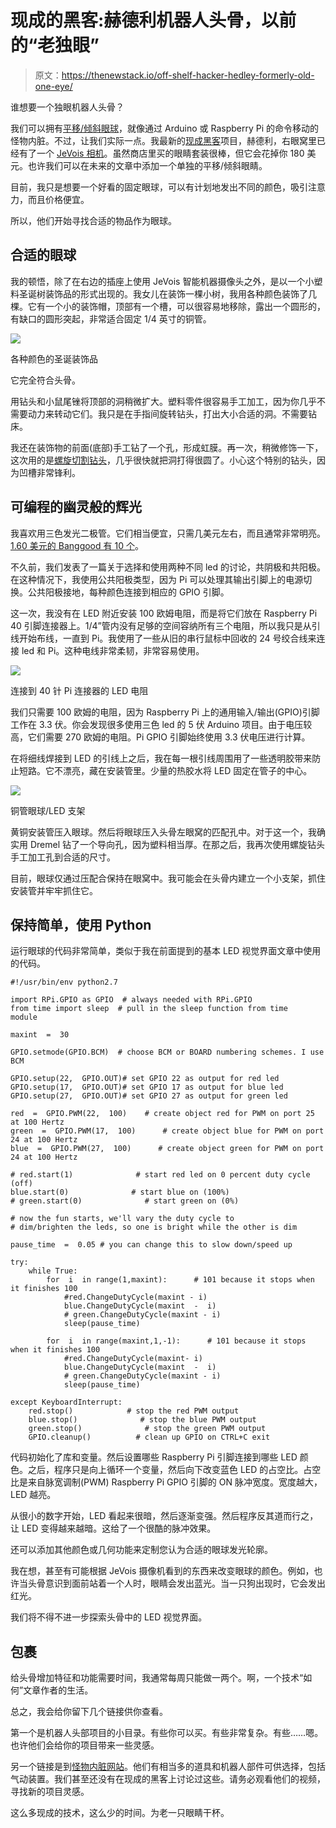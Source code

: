 # 现成的黑客:赫德利机器人头骨，以前的“老独眼”

> 原文：<https://thenewstack.io/off-shelf-hacker-hedley-formerly-old-one-eye/>

谁想要一个独眼机器人头骨？

我们可以拥有[平移/倾斜眼球](http://www.monsterguts.com/store/product.php?productid=17785&cat=272&page=1)，就像通过 Arduino 或 Raspberry Pi 的命令移动的怪物内脏。不过，让我们实际一点。我最新的[现成黑客](/tag/off-the-shelf-hacker/)项目，赫德利，右眼窝里已经有了一个 [JeVois 相机](http://jevois.org/)。虽然商店里买的眼睛套装很棒，但它会花掉你 180 美元。也许我们可以在未来的文章中添加一个单独的平移/倾斜眼睛。

目前，我只是想要一个好看的固定眼球，可以有计划地发出不同的颜色，吸引注意力，而且价格便宜。

所以，他们开始寻找合适的物品作为眼球。

## 合适的眼球

我的顿悟，除了在右边的插座上使用 JeVois 智能机器摄像头之外，是以一个小塑料圣诞树装饰品的形式出现的。我女儿在装饰一棵小树，我用各种颜色装饰了几棵。它有一个小的装饰帽，顶部有一个槽，可以很容易地移除，露出一个圆形的，有缺口的圆形突起，非常适合固定 1/4 英寸的铜管。

![](img/042052b4fa0b02b95ca6813752c50c98.png)

各种颜色的圣诞装饰品

它完全符合头骨。

用钻头和小鼠尾锉将顶部的洞稍微扩大。塑料零件很容易手工加工，因为你几乎不需要动力来转动它们。我只是在手指间旋转钻头，打出大小合适的洞。不需要钻床。

我还在装饰物的前面(底部)手工钻了一个孔，形成虹膜。再一次，稍微修饰一下，这次用的是[螺旋切割钻头](https://www.dremel.com/en_US/products/-/show-product/accessories/561-multipurpose-cutting-bit)，几乎很快就把洞打得很圆了。小心这个特别的钻头，因为凹槽非常锋利。

## 可编程的幽灵般的辉光

我喜欢用三色发光二极管。它们相当便宜，只需几美元左右，而且通常非常明亮。[1.60 美元的 Banggood 有 10 个](https://www.banggood.com/10pcs-5mm-RGB-LED-Common-Anode-4-Pin-Tri-Color-Emitting-Diodes-F5-p-937446.html?rmmds=buy&cur_warehouse=CN)。

不久前，我们发表了一篇关于选择和使用两种不同 led 的讨论，共阴极和共阳极。在这种情况下，我使用公共阳极类型，因为 Pi 可以处理其输出引脚上的电源切换。公共阳极接地，每种颜色连接到相应的 GPIO 引脚。

这一次，我没有在 LED 附近安装 100 欧姆电阻，而是将它们放在 Raspberry Pi 40 引脚连接器上。1/4”管内没有足够的空间容纳所有三个电阻，所以我只是从引线开始布线，一直到 Pi。我使用了一些从旧的串行鼠标中回收的 24 号绞合线来连接 led 和 Pi。这种电线非常柔韧，非常容易使用。

![](img/d4d859f8ed3bfa917830c63562b6f496.png)

连接到 40 针 Pi 连接器的 LED 电阻

我们只需要 100 欧姆的电阻，因为 Raspberry Pi 上的通用输入/输出(GPIO)引脚工作在 3.3 伏。你会发现很多使用三色 led 的 5 伏 Arduino 项目。由于电压较高，它们需要 270 欧姆的电阻。Pi GPIO 引脚始终使用 3.3 伏电压进行计算。

在将细线焊接到 LED 的引线上之后，我在每一根引线周围用了一些透明胶带来防止短路。它不漂亮，藏在安装管里。少量的热胶水将 LED 固定在管子的中心。

![](img/500bcc8ddbf254c82d6fe3dfc16cc95e.png)

铜管眼球/LED 支架

黄铜安装管压入眼球。然后将眼球压入头骨左眼窝的匹配孔中。对于这一个，我确实用 Dremel 钻了一个导向孔，因为塑料相当厚。在那之后，我再次使用螺旋钻头手工加工孔到合适的尺寸。

目前，眼球仅通过压配合保持在眼窝中。我可能会在头骨内建立一个小支架，抓住安装管并牢牢抓住它。

## 保持简单，使用 Python

运行眼球的代码非常简单，类似于我在前面提到的基本 LED 视觉界面文章中使用的代码。

```
#!/usr/bin/env python2.7

import RPi.GPIO as GPIO  # always needed with RPi.GPIO  
from time import sleep  # pull in the sleep function from time module  

maxint  =  30  

GPIO.setmode(GPIO.BCM)  # choose BCM or BOARD numbering schemes. I use BCM  

GPIO.setup(22,  GPIO.OUT)# set GPIO 22 as output for red led  
GPIO.setup(17,  GPIO.OUT)# set GPIO 17 as output for blue led  
GPIO.setup(27,  GPIO.OUT)# set GPIO 27 as output for green led  

red  =  GPIO.PWM(22,  100)    # create object red for PWM on port 25 at 100 Hertz  
green  =  GPIO.PWM(17,  100)      # create object blue for PWM on port 24 at 100 Hertz  
blue  =  GPIO.PWM(27,  100)      # create object green for PWM on port 24 at 100 Hertz  

# red.start(1)              # start red led on 0 percent duty cycle (off)  
blue.start(0)              # start blue on (100%)  
# green.start(0)              # start green on (0%)  

# now the fun starts, we'll vary the duty cycle to 
# dim/brighten the leds, so one is bright while the other is dim  

pause_time  =  0.05 # you can change this to slow down/speed up  

try:  
    while True:  
        for  i  in range(1,maxint):      # 101 because it stops when it finishes 100  
            #red.ChangeDutyCycle(maxint - i)  
            blue.ChangeDutyCycle(maxint  -  i)  
            # green.ChangeDutyCycle(maxint - i)  
            sleep(pause_time)  

        for  i  in range(maxint,1,-1):      # 101 because it stops when it finishes 100  
            #red.ChangeDutyCycle(maxint- i)  
            blue.ChangeDutyCycle(maxint  -  i)  
            # green.ChangeDutyCycle(maxint - i)  
            sleep(pause_time)  

except KeyboardInterrupt:  
    red.stop()            # stop the red PWM output  
    blue.stop()              # stop the blue PWM output  
    green.stop()              # stop the green PWM output  
    GPIO.cleanup()          # clean up GPIO on CTRL+C exit

```

代码初始化了库和变量。然后设置哪些 Raspberry Pi 引脚连接到哪些 LED 颜色。之后，程序只是向上循环一个变量，然后向下改变蓝色 LED 的占空比。占空比是来自脉宽调制(PWM) Raspberry Pi GPIO 引脚的 ON 脉冲宽度。宽度越大，LED 越亮。

从很小的数字开始，LED 看起来很暗，然后逐渐变强。然后程序反其道而行之，让 LED 变得越来越暗。这给了一个很酷的脉冲效果。

还可以添加其他颜色或几何功能来定制您认为合适的眼球发光轮廓。

我在想，甚至有可能根据 JeVois 摄像机看到的东西来改变眼球的颜色。例如，也许当头骨意识到面前站着一个人时，眼睛会发出蓝光。当一只狗出现时，它会发出红光。

我们将不得不进一步探索头骨中的 LED 视觉界面。

## 包裹

给头骨增加特征和功能需要时间，我通常每周只能做一两个。啊，一个技术“如何”文章作者的生活。

总之，我会给你留下几个链接供你查看。

第一个是机器人头部项目的小目录。有些你可以买。有些非常复杂。有些……嗯。也许他们会给你的项目带来一些灵感。

另一个链接是到[怪物内脏网站](http://www.monsterguts.com/store/)。他们有相当多的道具和机器人部件可供选择，包括气动装置。我们甚至还没有在现成的黑客上讨论过这些。请务必观看他们的视频，寻找新的项目灵感。

这么多现成的技术，这么少的时间。为老一只眼睛干杯。

<svg xmlns:xlink="http://www.w3.org/1999/xlink" viewBox="0 0 68 31" version="1.1"><title>Group</title> <desc>Created with Sketch.</desc></svg>